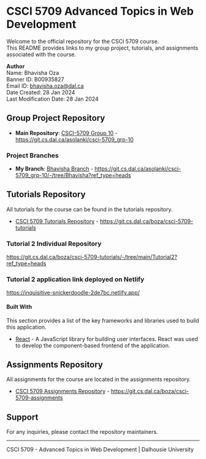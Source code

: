 # CSCI 5709 Advanced Topics in Web Development

Welcome to the official repository for the CSCI 5709 course. \
This README provides links to my group project, tutorials, and assignments associated with the course.

**Author** \
Name: Bhavisha Oza \
Banner ID: B00935827 \
Email ID: bhavisha.oza@dal.ca \
Date Created: 28 Jan 2024 \
Last Modification Date: 28 Jan 2024

## Group Project Repository

- **Main Repository**: [CSCI-5709 Group 10](https://git.cs.dal.ca/asolanki/csci-5709_grp-10) - https://git.cs.dal.ca/asolanki/csci-5709_grp-10

### Project Branches

- **My Branch**: [Bhavisha Branch](https://git.cs.dal.ca/asolanki/csci-5709_grp-10/-/tree/Bhavisha?ref_type=heads) - https://git.cs.dal.ca/asolanki/csci-5709_grp-10/-/tree/Bhavisha?ref_type=heads

## Tutorials Repository

All tutorials for the course can be found in the tutorials repository.

- [CSCI 5709 Tutorials Repository](https://git.cs.dal.ca/boza/csci-5709-tutorials) - https://git.cs.dal.ca/boza/csci-5709-tutorials

### Tutorial 2 Individual Repository

https://git.cs.dal.ca/boza/csci-5709-tutorials/-/tree/main/Tutorial2?ref_type=heads

### Tutorial 2 application link deployed on Netlify

https://inquisitive-snickerdoodle-2de7bc.netlify.app/

#### Built With

This section provides a list of the key frameworks and libraries used to build this application.

* [React](https://reactjs.org/) - A JavaScript library for building user interfaces. React was used to develop the component-based frontend of the application.


## Assignments Repository

All assignments for the course are located in the assignments repository.

- [CSCI 5709 Assignments Repository](https://git.cs.dal.ca/boza/csci-5709-assignments) - https://git.cs.dal.ca/boza/csci-5709-assignments

## Support

For any inquiries, please contact the repository maintainers.

---

CSCI 5709 - Advanced Topics in Web Development | Dalhousie University
